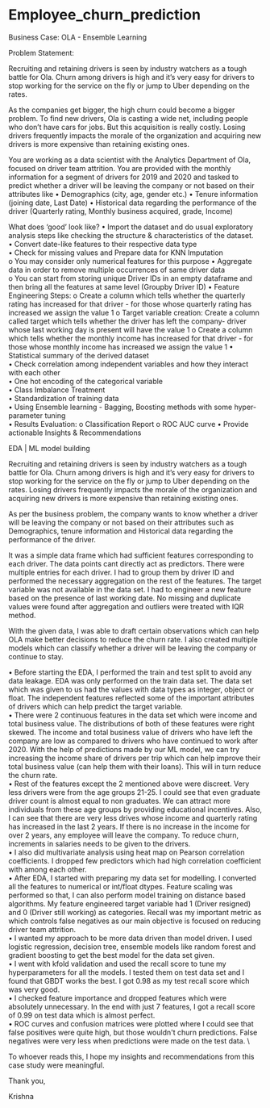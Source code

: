 # Employee_churn_prediction

Business Case: OLA - Ensemble Learning

Problem Statement:

Recruiting and retaining drivers is seen by industry watchers as a tough battle for Ola. Churn among drivers is high and it’s very easy for drivers to stop working for the service on the fly or jump to Uber depending on the rates.

As the companies get bigger, the high churn could become a bigger problem. To find new drivers, Ola is casting a wide net, including people who don’t have cars for jobs. But this acquisition is really costly. Losing drivers frequently impacts the morale of the organization and acquiring new drivers is more expensive than retaining existing ones.

You are working as a data scientist with the Analytics Department of Ola, focused on driver team attrition. You are provided with the monthly information for a segment of drivers for 2019 and 2020 and tasked to predict whether a driver will be leaving the company or not based on their attributes like
•	Demographics (city, age, gender etc.)
•	Tenure information (joining date, Last Date)
•	Historical data regarding the performance of the driver (Quarterly rating, Monthly business acquired, grade, Income)

What does ‘good’ look like?
•	Import the dataset and do usual exploratory analysis steps like checking the structure & characteristics of the dataset.\
•	Convert date-like features to their respective data type\
•	Check for missing values and Prepare data for KNN Imputation\
    o	You may consider only numerical features for this purpose
•	Aggregate data in order to remove multiple occurrences of same driver data \
    o	You can start from storing unique Driver IDs in an empty dataframe and then bring all the features at same level (Groupby Driver ID)
•	Feature Engineering Steps:
    o	Create a column which tells whether the quarterly rating has increased for that driver - for those whose quarterly rating has increased we assign the value 1
    o	Target variable creation: Create a column called target which tells whether the driver has left the company- driver whose last working day is present will have the value 1
    o	Create a column which tells whether the monthly income has increased for that driver - for those whose monthly income has increased we assign the value 1
•	Statistical summary of the derived dataset\
•	Check correlation among independent variables and how they interact with each other\
•	One hot encoding of the categorical variable\
•	Class Imbalance Treatment\
•	Standardization of training data\
•	Using Ensemble learning - Bagging, Boosting methods with some hyper-parameter tuning\
•	Results Evaluation:
    o	Classification Report
    o	ROC AUC curve
•	Provide actionable Insights & Recommendations


EDA | ML model building

Recruiting and retaining drivers is seen by industry watchers as a tough battle for Ola. Churn among drivers is high and it’s very easy for drivers to stop working for the service on the fly or jump to Uber depending on the rates. Losing drivers frequently impacts the morale of the organization and acquiring new drivers is more expensive than retaining existing ones.

As per the business problem, the company wants to know whether a driver will be leaving the company or not based on their attributes such as Demographics, tenure information and Historical data regarding the performance of the driver. 

It was a simple data frame which had sufficient features corresponding to each driver. The data points cant directly act as predictors. There were multiple entries for each driver. I had to group them by driver ID and performed the necessary aggregation on the rest of the features. The target variable was not available in the data set. I had to engineer a new feature based on the presence of last working date. No missing and duplicate values were found after aggregation and outliers were treated with IQR method. 

With the given data, I was able to draft certain observations which can help OLA make better decisions to reduce the churn rate. I also created multiple models which can classify whether a driver will be leaving the company or continue to stay. 

•	Before starting the EDA, I performed the train and test split to avoid any data leakage. EDA was only performed on the train data set. The data set which was given to us had the values with data types as integer, object or float. The independent features reflected some of the important attributes of drivers which can help predict the target variable.\
•	There were 2 continuous features in the data set which were income and total business value. The distributions of both of these features were right skewed. The income and total business value of drivers who have left the company are low as compared to drivers who have continued to work after 2020. With the help of predictions made by our ML model, we can try increasing the income share of drivers per trip which can help improve their total business value (can help them with their loans). This will in turn reduce the churn rate.\
•	Rest of the features except the 2 mentioned above were discreet. Very less drivers were from the age groups 21-25. I could see that even graduate driver count is almost equal to non graduates. We can attract more individuals from these age groups by providing educational incentives. Also, I can see that there are very less drives whose income and quarterly rating has increased in the last 2 years. If there is no increase in the income for over 2 years, any employee will leave the company. To reduce churn, increments in salaries needs to be given to the drivers.\
•	I also did multivariate analysis using heat map on Pearson correlation coefficients. I dropped few predictors which had high correlation coefficient with among each other. \
•	After EDA, I started with preparing my data set for modelling. I converted all the features to numerical or int/float dtypes. Feature scaling was performed so that, I can also perform model training on distance based algorithms. My feature engineered target variable had 1 (Driver resigned) and 0 (Driver still working) as categories. Recall was my important metric as which controls false negatives as our main objective is focused on reducing driver team attrition.\
•	I wanted my approach to be more data driven than model driven. I used logistic regression, decision tree, ensemble models like random forest and gradient boosting to get the best model for the data set given. \
•	I went with kfold validation and used the recall score to tune my hyperparameters for all the models. I tested them on test data set and I found that GBDT works the best. I got 0.98 as my test recall score which was very good. \
•	I checked feature importance and dropped features which were absolutely unnecessary. In the end with just 7 features, I got a recall score of 0.99 on test data which is almost perfect. \
•	ROC curves and confusion matrices were plotted where I could see that false positives were quite high, but those wouldn't churn predictions. False negatives were very less when predictions were made on the test data. \

To whoever reads this, I hope my insights and recommendations from this case study were meaningful.

Thank you,

Krishna





